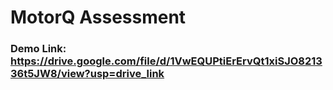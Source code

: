 # MotorQ Assessment

### Demo Link: https://drive.google.com/file/d/1VwEQUPtiErErvQt1xiSJO821336t5JW8/view?usp=drive_link
